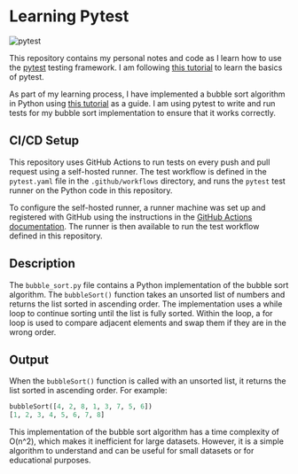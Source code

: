# Learning Pytest

![pytest](https://github.com/luisKisters/learning-pytest/actions/workflows/pytest.yaml/badge.svg)

This repository contains my personal notes and code as I learn how to use the [pytest](https://pytest.org) testing framework. I am following [this tutorial](https://youtu.be/YbpKMIUjvK8) to learn the basics of pytest.

As part of my learning process, I have implemented a bubble sort algorithm in Python using [this tutorial](https://youtu.be/g_xesqdQqvA) as a guide. I am using pytest to write and run tests for my bubble sort implementation to ensure that it works correctly.  

## CI/CD Setup

This repository uses GitHub Actions to run tests on every push and pull request using a self-hosted runner. The test workflow is defined in the `pytest.yaml` file in the `.github/workflows` directory, and runs the `pytest` test runner on the Python code in this repository.

To configure the self-hosted runner, a runner machine was set up and registered with GitHub using the instructions in the [GitHub Actions documentation](https://docs.github.com/en/actions/hosting-your-own-runners). The runner is then available to run the test workflow defined in this repository.

## Description

The `bubble_sort.py` file contains a Python implementation of the bubble sort algorithm. The `bubbleSort()` function takes an unsorted list of numbers and returns the list sorted in ascending order. The implementation uses a while loop to continue sorting until the list is fully sorted. Within the loop, a for loop is used to compare adjacent elements and swap them if they are in the wrong order.

## Output

When the `bubbleSort()` function is called with an unsorted list, it returns the list sorted in ascending order. For example:

```python
bubbleSort([4, 2, 8, 1, 3, 7, 5, 6])
[1, 2, 3, 4, 5, 6, 7, 8]
```

This implementation of the bubble sort algorithm has a time complexity of O(n^2), which makes it inefficient for large datasets. However, it is a simple algorithm to understand and can be useful for small datasets or for educational purposes.
